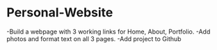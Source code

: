 # Personal-Website
-Build a webpage with 3 working links for Home, About, Portfolio.
-Add photos and format text on all 3 pages.
-Add project to Github

